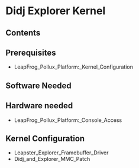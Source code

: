# Didj Explorer Kernel
## Contents
## Prerequisites
* LeapFrog_Pollux_Platform:_Kernel_Configuration
## Software Needed
## Hardware needed
* LeapFrog_Pollux_Platform:_Console_Access
## Kernel Configuration
* Leapster_Explorer_Framebuffer_Driver
* Didj_and_Explorer_MMC_Patch
